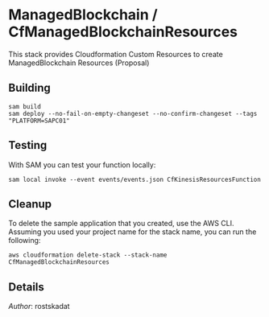 # ManagedBlockchain / CfManagedBlockchainResources

This stack provides Cloudformation Custom Resources to create ManagedBlockchain Resources (Proposal)

## Building

```shell
sam build 
sam deploy --no-fail-on-empty-changeset --no-confirm-changeset --tags "PLATFORM=SAPC01" 
``` 

## Testing

With SAM you can test your function locally:

```shell
sam local invoke --event events/events.json CfKinesisResourcesFunction
```

## Cleanup

To delete the sample application that you created, use the AWS CLI. Assuming you used your project name for the stack name, you can run the following:

```shell
aws cloudformation delete-stack --stack-name CfManagedBlockchainResources
```

## Details

*Author*: rostskadat
